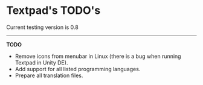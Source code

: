 Textpad's TODO's
================

Current testing version is 0.8

---

**TODO**

+ Remove icons from menubar in Linux (there is a bug when running Textpad in Unity DE).
+ Add support for all listed programming languages.
+ Prepare all translation files.